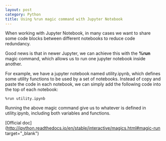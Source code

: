 ```yaml
---
layout: post
category: Python
title: Using %run magic command with Jupyter Notebook
---
```


When working with Jupyter Notebook, in many cases we want to share some code blocks between different notebooks to reduce code redundancy.

<!-- more -->

Good news is that in newer Jupyter, we can achieve this with the **%run** magic command, which allows us to run one jupyter notebook inside another. 

For example, we have a jupyter notebook named utility.ipynb, which defines some utility functions to be used by a set of notebooks. Instead of copy and paste the code in each notebook, we can simply add the following code into the top of each notebook:



```
%run utility.ipynb
```


Running the above magic command give us to whatever is defined in utility.ipynb, including both variables and functions.


[Official doc](http://ipython.readthedocs.io/en/stable/interactive/magics.html#magic-run target="_blank")